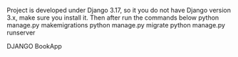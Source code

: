 


Project is developed under Django 3.17, so it you do not have Django version 3.x, make sure you install it. Then after run the commands below
python manage.py makemigrations
python manage.py migrate
python manage.py runserver



DJANGO BookApp

